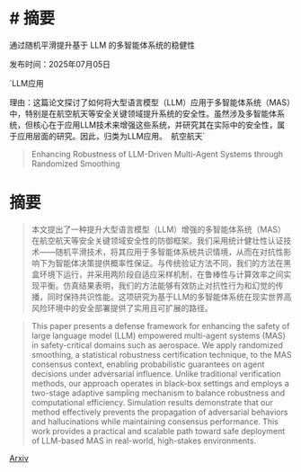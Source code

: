 # # 摘要
通过随机平滑提升基于 LLM 的多智能体系统的稳健性

发布时间：2025年07月05日

`LLM应用

理由：这篇论文探讨了如何将大型语言模型（LLM）应用于多智能体系统（MAS）中，特别是在航空航天等安全关键领域提升系统的安全性。虽然涉及多智能体系统，但核心在于应用LLM技术来增强这些系统，并研究其在实际中的安全性，属于应用层面的研究。因此，归类为LLM应用。` `航空航天`

> Enhancing Robustness of LLM-Driven Multi-Agent Systems through Randomized Smoothing

# 摘要

> 本文提出了一种提升大型语言模型（LLM）增强的多智能体系统（MAS）在航空航天等安全关键领域安全性的防御框架。我们采用统计健壮性认证技术——随机平滑技术，将其应用于多智能体系统共识情境，从而在对抗性影响下为智能体决策提供概率性保证。与传统验证方法不同，我们的方法在黑盒环境下运行，并采用两阶段自适应采样机制，在鲁棒性与计算效率之间实现平衡。仿真结果表明，我们的方法能够有效防止对抗性行为和幻觉的传播，同时保持共识性能。这项研究为基于LLM的多智能体系统在现实世界高风险环境中的安全部署提供了实用且可扩展的路径。

> This paper presents a defense framework for enhancing the safety of large language model (LLM) empowered multi-agent systems (MAS) in safety-critical domains such as aerospace. We apply randomized smoothing, a statistical robustness certification technique, to the MAS consensus context, enabling probabilistic guarantees on agent decisions under adversarial influence. Unlike traditional verification methods, our approach operates in black-box settings and employs a two-stage adaptive sampling mechanism to balance robustness and computational efficiency. Simulation results demonstrate that our method effectively prevents the propagation of adversarial behaviors and hallucinations while maintaining consensus performance. This work provides a practical and scalable path toward safe deployment of LLM-based MAS in real-world, high-stakes environments.

[Arxiv](https://arxiv.org/abs/2507.04105)